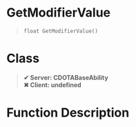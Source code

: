# GetModifierValue
> `float GetModifierValue()`
# Class
> __✔ Server: CDOTABaseAbility__  
> __✖ Client: undefined__  
# Function Description

